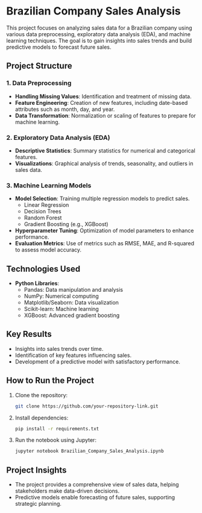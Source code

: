 # Brazilian Company Sales Analysis

This project focuses on analyzing sales data for a Brazilian company using various data preprocessing, exploratory data analysis (EDA), and machine learning techniques. The goal is to gain insights into sales trends and build predictive models to forecast future sales.

## Project Structure

### 1. Data Preprocessing
- **Handling Missing Values**: Identification and treatment of missing data.
- **Feature Engineering**: Creation of new features, including date-based attributes such as month, day, and year.
- **Data Transformation**: Normalization or scaling of features to prepare for machine learning.

### 2. Exploratory Data Analysis (EDA)
- **Descriptive Statistics**: Summary statistics for numerical and categorical features.
- **Visualizations**: Graphical analysis of trends, seasonality, and outliers in sales data.

### 3. Machine Learning Models
- **Model Selection**: Training multiple regression models to predict sales.
  - Linear Regression
  - Decision Trees
  - Random Forest
  - Gradient Boosting (e.g., XGBoost)
- **Hyperparameter Tuning**: Optimization of model parameters to enhance performance.
- **Evaluation Metrics**: Use of metrics such as RMSE, MAE, and R-squared to assess model accuracy.

## Technologies Used
- **Python Libraries**:
  - Pandas: Data manipulation and analysis
  - NumPy: Numerical computing
  - Matplotlib/Seaborn: Data visualization
  - Scikit-learn: Machine learning
  - XGBoost: Advanced gradient boosting

## Key Results
- Insights into sales trends over time.
- Identification of key features influencing sales.
- Development of a predictive model with satisfactory performance.

## How to Run the Project
1. Clone the repository:
   ```bash
   git clone https://github.com/your-repository-link.git
   ```
2. Install dependencies:
   ```bash
   pip install -r requirements.txt
   ```
3. Run the notebook using Jupyter:
   ```bash
   jupyter notebook Brazilian_Company_Sales_Analysis.ipynb
   ```

## Project Insights
- The project provides a comprehensive view of sales data, helping stakeholders make data-driven decisions.
- Predictive models enable forecasting of future sales, supporting strategic planning.
